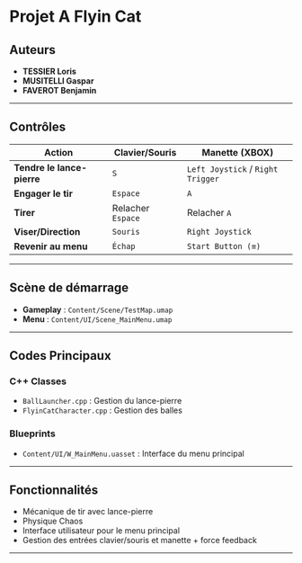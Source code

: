 # Projet A Flyin Cat

## Auteurs

- **TESSIER Loris**
- **MUSITELLI Gaspar**
- **FAVEROT Benjamin**

---

## Contrôles

| Action                     | Clavier/Souris    | Manette (XBOX)                    |
| -------------------------- | ----------------- | --------------------------------- |
| **Tendre le lance-pierre** | `S`               | `Left Joystick` / `Right Trigger` |
| **Engager le tir**         | `Espace`          | `A`                               |
| **Tirer**                  | Relacher `Espace`  | Relacher `A`                       |
| **Viser/Direction**        | `Souris`          | `Right Joystick`                  |
| **Revenir au menu**        | `Échap`           | `Start Button (≡)`                |

---

## Scène de démarrage

- **Gameplay** : `Content/Scene/TestMap.umap`
- **Menu** : `Content/UI/Scene_MainMenu.umap`

---

## Codes Principaux

### C++ Classes

- `BallLauncher.cpp` : Gestion du lance-pierre
- `FlyinCatCharacter.cpp` : Gestion des balles

### Blueprints

- `Content/UI/W_MainMenu.uasset` : Interface du menu principal

---

## Fonctionnalités

- Mécanique de tir avec lance-pierre
- Physique Chaos
- Interface utilisateur pour le menu principal
- Gestion des entrées clavier/souris et manette + force feedback

---

